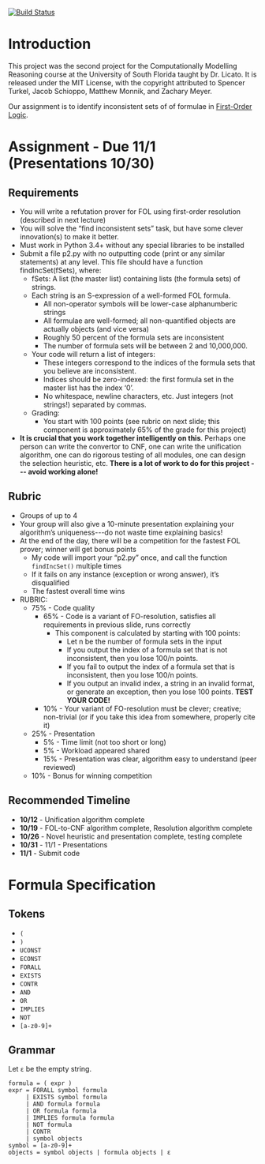 [![Build Status](https://travis-ci.com/spencerturkel/first-order-refutation-prover.svg?token=gm1zuwtz6yWqd9Rwapxf&branch=master)](https://travis-ci.com/spencerturkel/first-order-refutation-prover)

# Introduction

This project was the second project for the Computationally Modelling Reasoning course at the University of South Florida taught by Dr. Licato.
It is released under the MIT License, with the copyright attributed to Spencer Turkel, Jacob Schioppo, Matthew Monnik, and Zachary Meyer.

Our assignment is to identify inconsistent sets of of formulae in
[First-Order Logic](https://en.wikipedia.org/wiki/First-order_logic).

# Assignment - Due 11/1 (Presentations 10/30)

## Requirements

- You will write a refutation prover for FOL using first-order resolution (described in next lecture)
- You will solve the “find inconsistent sets” task, but have some clever innovation(s) to make it better.
- Must work in Python 3.4+ without any special libraries to be installed
- Submit a file p2.py with no outputting code (print or any similar statements) at any level. This file should have a function findIncSet(fSets), where:
  - fSets: A list (the master list) containing lists (the formula sets) of strings.
  - Each string is an S-expression of a well-formed FOL formula.
    - All non-operator symbols will be lower-case alphanumberic strings
    - All formulae are well-formed; all non-quantified objects are actually objects (and vice versa)
    - Roughly 50 percent of the formula sets are inconsistent
    - The number of formula sets will be between 2 and 10,000,000.
  - Your code will return a list of integers:
    - These integers correspond to the indices of the formula sets that you believe are inconsistent.
    - Indices should be zero-indexed: the first formula set in the master list has the index ‘0’.
    - No whitespace, newline characters, etc. Just integers (not strings!) separated by commas.
  - Grading:
    - You start with 100 points (see rubric on next slide; this component is approximately 65% of the grade for this project)
- **It is crucial that you work together intelligently on this**. Perhaps one person can write the convertor to CNF, one can write the unification algorithm, one can do rigorous testing of all modules, one can design the selection heuristic, etc. **There is a lot of work to do for this project --- avoid working alone!**

## Rubric

- Groups of up to 4
- Your group will also give a 10-minute presentation explaining your algorithm’s uniqueness---do not waste time explaining basics!
- At the end of the day, there will be a competition for the fastest FOL prover; winner will get bonus points
  - My code will import your “p2.py” once, and call the function `findIncSet()` multiple times
  - If it fails on any instance (exception or wrong answer), it’s disqualified
  - The fastest overall time wins
- RUBRIC:
  - 75% - Code quality
    - 65% - Code is a variant of FO-resolution, satisfies all requirements in previous slide, runs correctly
      - This component is calculated by starting with 100 points:
        - Let n be the number of formula sets in the input
        - If you output the index of a formula set that is not inconsistent, then you lose 100/n points.
        - If you fail to output the index of a formula set that is inconsistent, then you lose 100/n points.
        - If you output an invalid index, a string in an invalid format, or generate an exception, then you lose 100 points. **TEST YOUR CODE!**
    - 10% - Your variant of FO-resolution must be clever; creative; non-trivial (or if you take this idea from somewhere, properly cite it)
  - 25% - Presentation
    - 5% - Time limit (not too short or long)
    - 5% - Workload appeared shared
    - 15% - Presentation was clear, algorithm easy to understand (peer reviewed)
  - 10% - Bonus for winning competition

## Recommended Timeline

- **10/12** - Unification algorithm complete
- **10/19** - FOL-to-CNF algorithm complete, Resolution algorithm complete
- **10/26** - Novel heuristic and presentation complete, testing complete
- **10/31** - 11/1 - Presentations
- **11/1** - Submit code

# Formula Specification

## Tokens

- `(`
- `)`
- `UCONST`
- `ECONST`
- `FORALL`
- `EXISTS`
- `CONTR`
- `AND`
- `OR`
- `IMPLIES`
- `NOT`
- `[a-z0-9]+`

## Grammar

Let `ε` be the empty string.

```
formula = ( expr )
expr = FORALL symbol formula
     | EXISTS symbol formula
     | AND formula formula
     | OR formula formula
     | IMPLIES formula formula
     | NOT formula
     | CONTR
     | symbol objects
symbol = [a-z0-9]+
objects = symbol objects | formula objects | ε
```
